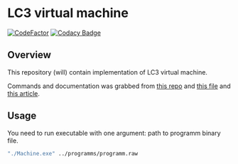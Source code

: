 # LC3 virtual machine

[![CodeFactor](https://www.codefactor.io/repository/github/d0rj/lc3_vm/badge)](https://www.codefactor.io/repository/github/d0rj/lc3_vm)
[![Codacy Badge](https://app.codacy.com/project/badge/Grade/0e506941b2f1456b92fe1b53633770e2)](https://www.codacy.com/gh/d0rj/LC3_vm/dashboard?utm_source=github.com&amp;utm_medium=referral&amp;utm_content=d0rj/LC3_vm&amp;utm_campaign=Badge_Grade)

## Overview

This repository (will) contain implementation of LC3 virtual machine.

Commands and documentation was grabbed from [this repo](https://github.com/souhailbakhti/LC3-processor) and [this file](https://www.cs.utexas.edu/users/fussell/courses/cs310h/lectures/Lecture_10-310h.pdf) and [this article](https://www.seas.upenn.edu/~cit593/resources/lc3manual.html).

## Usage

You need to run executable with one argument: path to programm binary file.

```bash
"./Machine.exe" ../programms/programm.raw
```

